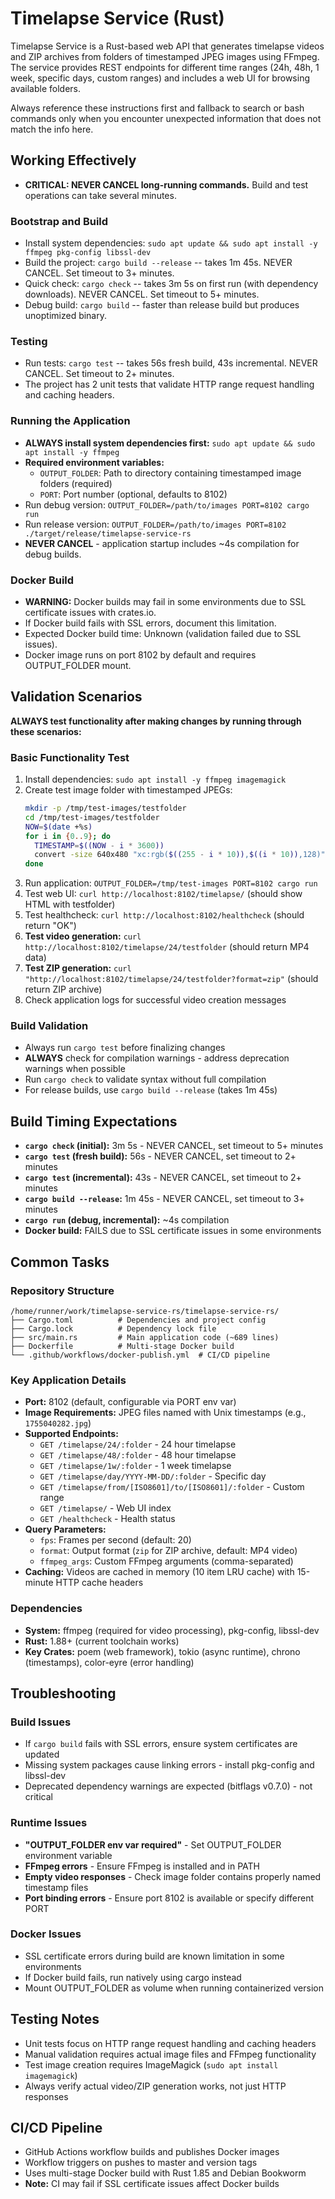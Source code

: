 # Timelapse Service (Rust)

Timelapse Service is a Rust-based web API that generates timelapse videos and ZIP archives from folders of timestamped JPEG images using FFmpeg. The service provides REST endpoints for different time ranges (24h, 48h, 1 week, specific days, custom ranges) and includes a web UI for browsing available folders.

Always reference these instructions first and fallback to search or bash commands only when you encounter unexpected information that does not match the info here.

## Working Effectively

- **CRITICAL: NEVER CANCEL long-running commands.** Build and test operations can take several minutes.

### Bootstrap and Build
- Install system dependencies: `sudo apt update && sudo apt install -y ffmpeg pkg-config libssl-dev`
- Build the project: `cargo build --release` -- takes 1m 45s. NEVER CANCEL. Set timeout to 3+ minutes.
- Quick check: `cargo check` -- takes 3m 5s on first run (with dependency downloads). NEVER CANCEL. Set timeout to 5+ minutes.
- Debug build: `cargo build` -- faster than release build but produces unoptimized binary.

### Testing
- Run tests: `cargo test` -- takes 56s fresh build, 43s incremental. NEVER CANCEL. Set timeout to 2+ minutes.
- The project has 2 unit tests that validate HTTP range request handling and caching headers.

### Running the Application
- **ALWAYS install system dependencies first:** `sudo apt update && sudo apt install -y ffmpeg`
- **Required environment variables:**
  - `OUTPUT_FOLDER`: Path to directory containing timestamped image folders (required)
  - `PORT`: Port number (optional, defaults to 8102)
- Run debug version: `OUTPUT_FOLDER=/path/to/images PORT=8102 cargo run`
- Run release version: `OUTPUT_FOLDER=/path/to/images PORT=8102 ./target/release/timelapse-service-rs`
- **NEVER CANCEL** - application startup includes ~4s compilation for debug builds.

### Docker Build
- **WARNING:** Docker builds may fail in some environments due to SSL certificate issues with crates.io.
- If Docker build fails with SSL errors, document this limitation.
- Expected Docker build time: Unknown (validation failed due to SSL issues).
- Docker image runs on port 8102 by default and requires OUTPUT_FOLDER mount.

## Validation Scenarios

**ALWAYS test functionality after making changes by running through these scenarios:**

### Basic Functionality Test
1. Install dependencies: `sudo apt install -y ffmpeg imagemagick` 
2. Create test image folder with timestamped JPEGs:
   ```bash
   mkdir -p /tmp/test-images/testfolder
   cd /tmp/test-images/testfolder
   NOW=$(date +%s)
   for i in {0..9}; do
     TIMESTAMP=$((NOW - i * 3600))
     convert -size 640x480 "xc:rgb($((255 - i * 10)),$((i * 10)),128)" "${TIMESTAMP}.jpg"
   done
   ```
3. Run application: `OUTPUT_FOLDER=/tmp/test-images PORT=8102 cargo run`
4. Test web UI: `curl http://localhost:8102/timelapse/` (should show HTML with testfolder)
5. Test healthcheck: `curl http://localhost:8102/healthcheck` (should return "OK")
6. **Test video generation:** `curl http://localhost:8102/timelapse/24/testfolder` (should return MP4 data)
7. **Test ZIP generation:** `curl "http://localhost:8102/timelapse/24/testfolder?format=zip"` (should return ZIP archive)
8. Check application logs for successful video creation messages

### Build Validation
- Always run `cargo test` before finalizing changes
- **ALWAYS** check for compilation warnings - address deprecation warnings when possible
- Run `cargo check` to validate syntax without full compilation
- For release builds, use `cargo build --release` (takes 1m 45s)

## Build Timing Expectations

- **`cargo check` (initial):** 3m 5s - NEVER CANCEL, set timeout to 5+ minutes
- **`cargo test` (fresh build):** 56s - NEVER CANCEL, set timeout to 2+ minutes
- **`cargo test` (incremental):** 43s - NEVER CANCEL, set timeout to 2+ minutes  
- **`cargo build --release`:** 1m 45s - NEVER CANCEL, set timeout to 3+ minutes
- **`cargo run` (debug, incremental):** ~4s compilation
- **Docker build:** FAILS due to SSL certificate issues in some environments

## Common Tasks

### Repository Structure
```
/home/runner/work/timelapse-service-rs/timelapse-service-rs/
├── Cargo.toml          # Dependencies and project config
├── Cargo.lock          # Dependency lock file
├── src/main.rs         # Main application code (~689 lines)
├── Dockerfile          # Multi-stage Docker build
└── .github/workflows/docker-publish.yml  # CI/CD pipeline
```

### Key Application Details
- **Port:** 8102 (default, configurable via PORT env var)
- **Image Requirements:** JPEG files named with Unix timestamps (e.g., `1755040282.jpg`)
- **Supported Endpoints:**
  - `GET /timelapse/24/:folder` - 24 hour timelapse
  - `GET /timelapse/48/:folder` - 48 hour timelapse  
  - `GET /timelapse/1w/:folder` - 1 week timelapse
  - `GET /timelapse/day/YYYY-MM-DD/:folder` - Specific day
  - `GET /timelapse/from/[ISO8601]/to/[ISO8601]/:folder` - Custom range
  - `GET /timelapse/` - Web UI index
  - `GET /healthcheck` - Health status
- **Query Parameters:**
  - `fps`: Frames per second (default: 20)
  - `format`: Output format (`zip` for ZIP archive, default: MP4 video)
  - `ffmpeg_args`: Custom FFmpeg arguments (comma-separated)
- **Caching:** Videos are cached in memory (10 item LRU cache) with 15-minute HTTP cache headers

### Dependencies
- **System:** ffmpeg (required for video processing), pkg-config, libssl-dev
- **Rust:** 1.88+ (current toolchain works)
- **Key Crates:** poem (web framework), tokio (async runtime), chrono (timestamps), color-eyre (error handling)

## Troubleshooting

### Build Issues
- If `cargo build` fails with SSL errors, ensure system certificates are updated
- Missing system packages cause linking errors - install pkg-config and libssl-dev
- Deprecated dependency warnings are expected (bitflags v0.7.0) - not critical

### Runtime Issues  
- **"OUTPUT_FOLDER env var required"** - Set OUTPUT_FOLDER environment variable
- **FFmpeg errors** - Ensure FFmpeg is installed and in PATH
- **Empty video responses** - Check image folder contains properly named timestamp files
- **Port binding errors** - Ensure port 8102 is available or specify different PORT

### Docker Issues
- SSL certificate errors during build are known limitation in some environments
- If Docker build fails, run natively using cargo instead
- Mount OUTPUT_FOLDER as volume when running containerized version

## Testing Notes

- Unit tests focus on HTTP range request handling and caching headers
- Manual validation requires actual image files and FFmpeg functionality
- Test image creation requires ImageMagick (`sudo apt install imagemagick`)
- Always verify actual video/ZIP generation works, not just HTTP responses

## CI/CD Pipeline

- GitHub Actions workflow builds and publishes Docker images
- Workflow triggers on pushes to master and version tags
- Uses multi-stage Docker build with Rust 1.85 and Debian Bookworm
- **Note:** CI may fail if SSL certificate issues affect Docker builds